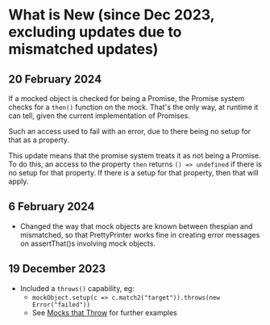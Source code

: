 # What is New (since Dec 2023, excluding updates due to mismatched updates)

## 20 February 2024

If a mocked object is checked for being a Promise, the Promise system checks for a `then()` function on the mock.
That's the only way, at runtime it can tell, given the current implementation of Promises.

Such an access used to fail with an error, due to there being no setup for that as a property. 

This update means that the promise system treats it as not being a Promise.
To do this, an access to the property `then` returns `() => undefined` if there is no setup for that property.
If there is a setup for that property, then that will apply.

## 6 February 2024

* Changed the way that mock objects are known between thespian and mismatched,
  so that PrettyPrinter works fine in creating error messages on assertThat()s involving mock objects.

## 19 December 2023

* Included a `throws()` capability, eg:
  * `mockObject.setup(c => c.match2("target")).throws(new Error("failed"))`
  * See [Mocks that Throw](MocksThatThrow.md) for further examples
